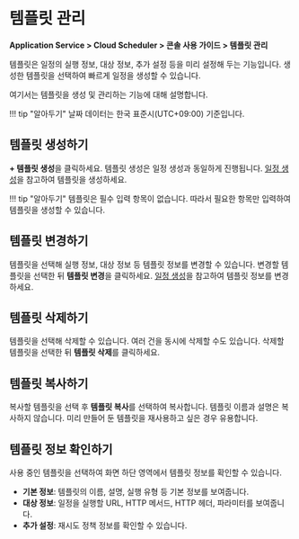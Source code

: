 # 템플릿 관리
**Application Service > Cloud Scheduler > 콘솔 사용 가이드 > 템플릿 관리**

템플릿은 일정의 실행 정보, 대상 정보, 추가 설정 등을 미리 설정해 두는 기능입니다.
생성한 템플릿을 선택하여 빠르게 일정을 생성할 수 있습니다.

여기서는 템플릿을 생성 및 관리하는 기능에 대해 설명합니다.

!!! tip "알아두기"
    날짜 데이터는 한국 표준시(UTC+09:00) 기준입니다.

## 템플릿 생성하기
**+ 템플릿 생성**을 클릭하세요.
템플릿 생성은 일정 생성과 동일하게 진행됩니다. [일정 생성](create-schedule)을 참고하여 템플릿을 생성하세요.

!!! tip "알아두기"
    템플릿은 필수 입력 항목이 없습니다. 따라서 필요한 항목만 입력하여 템플릿을 생성할 수 있습니다.

## 템플릿 변경하기
템플릿을 선택해 실행 정보, 대상 정보 등 템플릿 정보를 변경할 수 있습니다. 변경할 템플릿을 선택한 뒤 **템플릿 변경**을 클릭하세요. [일정 생성](create-schedule)을 참고하여 템플릿 정보를 변경하세요.

## 템플릿 삭제하기
템플릿을 선택해 삭제할 수 있습니다. 여러 건을 동시에 삭제할 수도 있습니다. 삭제할 템플릿을 선택한 뒤 **템플릿 삭제**를 클릭하세요.

## 템플릿 복사하기
복사할 템플릿을 선택 후 **템플릿 복사**를 선택하여 복사합니다.
템플릿 이름과 설명은 복사하지 않습니다. 미리 만들어 둔 템플릿을 재사용하고 싶은 경우 유용합니다.

## 템플릿 정보 확인하기
사용 중인 템플릿을 선택하여 화면 하단 영역에서 템플릿 정보를 확인할 수 있습니다.

* **기본 정보**: 템플릿의 이름, 설명, 실행 유형 등 기본 정보를 보여줍니다.
* **대상 정보**: 일정을 실행할 URL, HTTP 메서드, HTTP 헤더, 파라미터를 보여줍니다.
* **추가 설정**: 재시도 정책 정보를 확인할 수 있습니다.